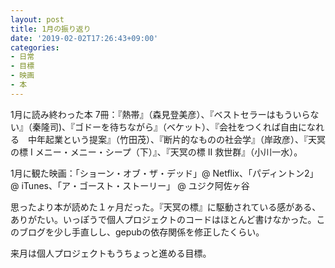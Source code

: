 ```yaml
---
layout: post
title: 1月の振り返り
date: '2019-02-02T17:26:43+09:00'
categories:
- 日常
- 目標
- 映画
- 本
---
```


1月に読み終わった本 7冊：『熱帯』（森見登美彦）、『ベストセラーはもういらない』（秦隆司)、『ゴドーを待ちながら』（ベケット）、『会社をつくれば自由になれる　中年起業という提案』（竹田茂）、『断片的なものの社会学』（岸政彦）、『天冥の標 Ⅰ メニー・メニー・シープ（下）』、『天冥の標 Ⅱ 救世群』（小川一水）。

1月に観た映画：「ショーン・オブ・ザ・デッド」@ Netflix、「パディントン2」@ iTunes、「ア・ゴースト・ストーリー」 @ ユジク阿佐ヶ谷

思ったより本が読めた１ヶ月だった。『天冥の標』に駆動されている感がある、ありがたい。いっぽうで個人プロジェクトのコードはほとんど書けなかった。このブログを少し手直しし、gepubの依存関係を修正したくらい。

来月は個人プロジェクトもうちょっと進める目標。




